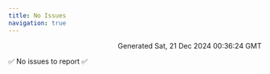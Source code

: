 ```yaml
---
title: No Issues
navigation: true
---
```


<p style="text-align:right;color:#cccs">
Generated Sat, 21 Dec 2024 00:36:24 GMT
</p>
<p>✅ No issues to report ✅</p>



